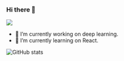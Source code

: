 ### Hi there 👋

![](https://komarev.com/ghpvc/?username=coasxu&color=blueviolet)

- 🔭 I’m currently working on deep learning.
- 🌱 I’m currently learning on React.

![GitHub stats](https://github-readme-stats.vercel.app/api?username=coasxu&theme=cobalt2&show_icons=true)
